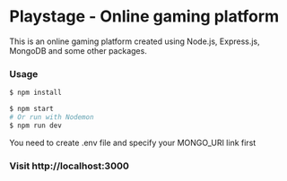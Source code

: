 # Playstage - Online gaming platform

This is an online gaming platform created using Node.js, Express.js, MongoDB and some other packages.

### Usage

```sh
$ npm install
```

```sh
$ npm start
# Or run with Nodemon
$ npm run dev
```

You need to create .env file and specify your MONGO_URI link first

### Visit http://localhost:3000
